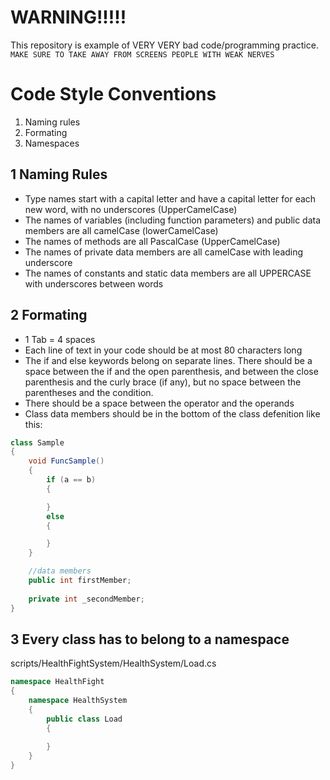 # WARNING!!!!!
This repository is example of VERY VERY bad code/programming practice. `MAKE SURE TO TAKE AWAY FROM SCREENS PEOPLE WITH WEAK NERVES`

# Code Style Conventions
1. Naming rules
2. Formating
3. Namespaces

## 1 Naming Rules

* Type names start with a capital letter and have a capital letter for each new word, with no underscores (UpperCamelCase)
* The names of variables (including function parameters) and public data members are all camelCase (lowerCamelCase)
* The names of methods are all PascalCase (UpperCamelCase)
* The names of private data members are all camelCase with leading underscore
* The names of constants and static data members are all UPPERCASE with underscores between words

## 2 Formating

* 1 Tab = 4 spaces
* Each line of text in your code should be at most 80 characters long
* The if and else keywords belong on separate lines. There should be a space between the if and the open parenthesis, and between the close parenthesis and the curly brace (if any), but no space between the parentheses and the condition.
* There should be a space between the operator and the operands
* Class data members should be in the bottom of the class defenition like this:
```C#
class Sample
{
    void FuncSample()
    {
        if (a == b)
        {

        }
        else 
        {

        }
    }

    //data members
    public int firstMember;
    
    private int _secondMember;
}
```
## 3 Every class has to belong to a namespace
scripts/HealthFightSystem/HealthSystem/Load.cs
```C#
namespace HealthFight
{
    namespace HealthSystem
    {
        public class Load
        {
            
        }
    }
}
```
